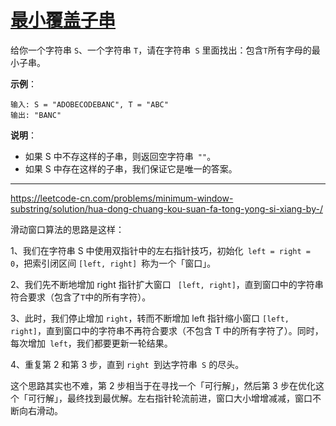 # [最小覆盖子串](https://leetcode-cn.com/problems/minimum-window-substring/)

给你一个字符串 `S`、一个字符串 `T`，请在字符串` S` 里面找出：包含` T `所有字母的最小子串。

**示例**：

```
输入: S = "ADOBECODEBANC", T = "ABC"
输出: "BANC"
```

**说明**：

* 如果 S 中不存这样的子串，则返回空字符串` ""`。
* 如果 S 中存在这样的子串，我们保证它是唯一的答案。

---

 https://leetcode-cn.com/problems/minimum-window-substring/solution/hua-dong-chuang-kou-suan-fa-tong-yong-si-xiang-by-/ 

滑动窗口算法的思路是这样：

1、我们在字符串 S 中使用双指针中的左右指针技巧，初始化` left = right = 0`，把索引闭区间 `[left, right] `称为一个「窗口」。

2、我们先不断地增加 right 指针扩大窗口 ` [left, right]`，直到窗口中的字符串符合要求（包含了` T `中的所有字符）。

3、此时，我们停止增加 `right`，转而不断增加 left 指针缩小窗口 `[left, right]`，直到窗口中的字符串不再符合要求（不包含 T 中的所有字符了）。同时，每次增加` left`，我们都要更新一轮结果。

4、重复第 2 和第 3 步，直到 `right `到达字符串` S` 的尽头。

这个思路其实也不难，第 2 步相当于在寻找一个「可行解」，然后第 3 步在优化这个「可行解」，最终找到最优解。左右指针轮流前进，窗口大小增增减减，窗口不断向右滑动。

